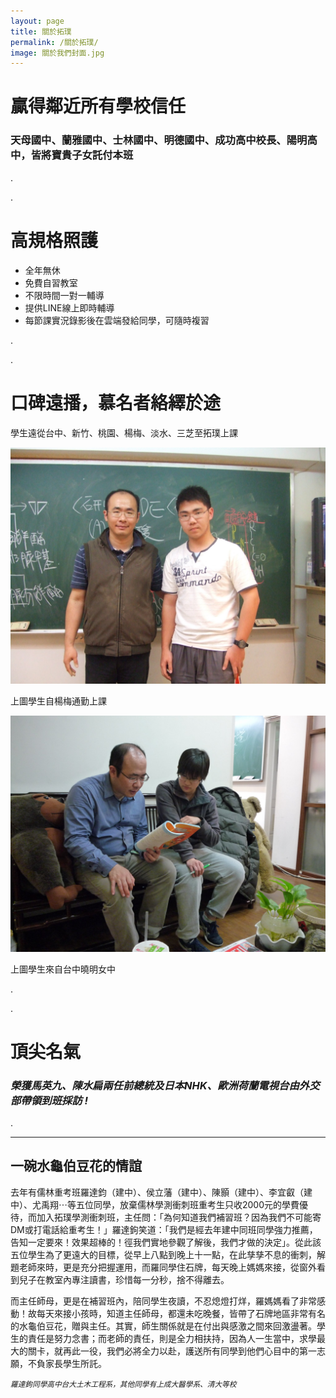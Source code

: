```yaml
---
layout: page
title: 關於拓璞
permalink: /關於拓璞/
image: 關於我們封面.jpg
---
```


# 贏得鄰近所有學校信任

### 天母國中、蘭雅國中、士林國中、明德國中、成功高中校長、陽明高中，皆將寶貴子女託付本班

.

.
# 高規格照護

- 全年無休
- 免費自習教室
- 不限時間一對一輔導
- 提供LINE線上即時輔導
- 每節課實況錄影後在雲端發給同學，可隨時複習

.

.

# 口碑遠播，慕名者絡繹於途

學生遠從台中、新竹、桃園、楊梅、淡水、三芝至拓璞上課

![課表](../images/楊梅.jpg)

上圖學生自楊梅通勤上課



![課表](../images/台中.jpg)

上圖學生來自台中曉明女中

.

.

# 頂尖名氣

### *榮獲馬英九、陳水扁兩任前總統及日本NHK、歐洲荷蘭電視台由外交部帶領到班採訪 !*

.




---
## 一碗水龜伯豆花的情誼

去年有儒林重考班羅達鈞（建中）、侯立藩（建中）、陳顥（建中）、李宜叡（建中）、尤禹翔⋯等五位同學，放棄儒林學測衝刺班重考生只收2000元的學費優待，而加入拓璞學測衝刺班，主任問：「為何知道我們補習班？因為我們不可能寄DM或打電話給重考生！」羅達鉤笑道：「我們是經去年建中同班同學強力推薦，告知一定要來！效果超棒的！徑我們實地參觀了解後，我們才做的決定」。從此該五位學生為了更遠大的目標，從早上八點到晚上十一點，在此孳孳不息的衝刺，解題老師來時，更是充分把握運用，而羅同學住石牌，每天晚上媽媽來接，從窗外看到兒子在教室內專注讀書，珍惜每一分秒，捨不得離去。

而主任師母，更是在補習班內，陪同學生夜讀，不忍熄燈打烊，羅媽媽看了非常感動！故每天來接小孩時，知道主任師母，都還未吃晚餐，皆帶了石牌地區非常有名的水龜伯豆花，贈與主任。其實，師生關係就是在付出與感激之間來回激盪著。學生的責任是努力念書；而老師的責任，則是全力相扶持，因為人一生當中，求學最大的關卡，就再此一役，我們必將全力以赴，護送所有同學到他們心目中的第一志願，不負家長學生所託。

<SMALL> *羅達鉤同學高中台大土木工程系，其他同學有上成大醫學系、清大等校* </SMALL>

